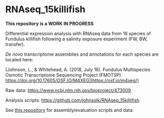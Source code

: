 # RNAseq_15killifish

**This repository is a WORK IN PROGRESS**

Differential expression analysis with RNAseq data from 16 species of Fundulus killifish following a salinity exposure experiment (FW, BW, transfer). 

*De novo* transcriptome assemblies and annotations for each species are located here:

[Johnson, L., & Whitehead, A. (2018, July 16). Fundulus Multispecies Osmotic Transcriptome Sequencing Project (FMOTSP). https://doi.org/10.17605/OSF.IO/M4XEG](https://osf.io/m4xeg/)

Raw data: https://www.ncbi.nlm.nih.gov/bioproject/473009 

Analysis scripts: https://github.com/johnsolk/RNAseq_15killifish

See [this repository](https://github.com/johnsolk/osmotic) for assembly/evaluation scripts and data.
